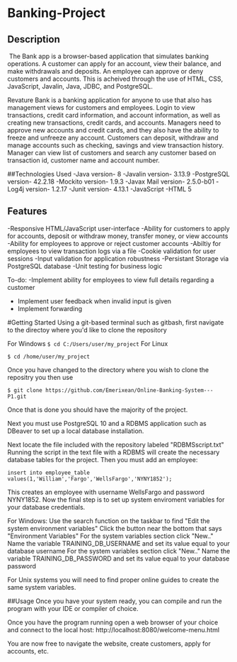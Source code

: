 # Banking-Project

## Description
​
   The Bank app is a browser-based application that simulates banking operations. A customer can apply for an account, view their balance, and make withdrawals and deposits. An employee can approve or deny customers and accounts. This is acheived through the use of HTML, CSS, JavaScript, Javalin, Java, JDBC, and PostgreSQL.
   
   Revature Bank is a banking application for anyone to use that also has management views for customers and employees. Login to view transactions, credit card information, and account information, as well as creating new transactions, credit cards, and accounts. Managers need to approve new accounts and credit cards, and they also have the ability to freeze and unfreeze any account. Customers can deposit, withdraw and manage accounts such as checking, savings and view transaction history. Manager can view list of customers and search any customer based on transaction id, customer name and account number.

##Technologies Used
-Java  version- 8
-Javalin version- 3.13.9
-PostgreSQL version- 42.2.18
-Mockito version-  1.9.3
-Javax Mail version- 2.5.0-b01
-Log4j version- 1.2.17
-Junit version- 4.13.1
-JavaScript
-HTML 5

## Features
-Responsive HTML/JavaScript user-interface
-Ability for customers to apply for accounts, deposit or withdraw money, transfer money, or view accounts
-Ability for employees to approve or reject customer accounts
-Abiltiy for employees to view transaction logs via a file
-Cookie validation for user sessions
-Input validation for application robustness
-Persistant Storage via PostgreSQL database
-Unit testing for business logic

To-do:
-Implement ability for employees to view full details regarding a customer
- Implement user feedback when invalid input is given
- Implement forwarding

#Getting Started
Using a git-based terminal such as gitbash, first navigate to the directoy where you'd like to clone the repository

For Windows
``
$ cd C:/Users/user/my_project
``
For Linux
```
$ cd /home/user/my_project
```
 Once you have changed to the directory where you wish to clone the repositry you then use 
 
 ```
 $ git clone https://github.com/Emerixean/Online-Banking-System---P1.git
 ```
 
 Once that is done you should have the majority of the project.
 
 Next you must use PostgreSQL 10 and a RDBMS application such as DBeaver to set up a local database installation.
 
 Next locate the file included with the repository labeled "RDBMSscript.txt"
 Running the script in the text file with a RDBMS will create the necessary database tables for the project. Then you must add an employee:
 
 ```
 insert into employee_table values(1,'William','Fargo','WellsFargo','NYNY1852');
 ```
 
 This creates an employee with username WellsFargo and password NYNY1852.
 Now the final step is to set up system enviroment variables for your database credentials.
 
 For Windows:
  Use the search function on the taskbar to find "Edit the system environment variables"
  Click the button near the bottom that says "Environment Variables"
  For the system variables section click "New.."
  Name the variable TRAINING_DB_USERNAME and set its value equal to your database username
    For the system variables section click "New.."
  Name the variable TRAINING_DB_PASSWORD and set its value equal to your database password
  
  For Unix systems you will need to find proper online guides to create the same system variables.
  
  ##Usage
  Once you have your system ready, you can compile and run the program with your IDE or compiler of choice.
  
  Once you have the program running open a web browser of your choice and connect to the local host:
http://localhost:8080/welcome-menu.html

You are now free to navigate the website, create customers, apply for accounts, etc.
 
